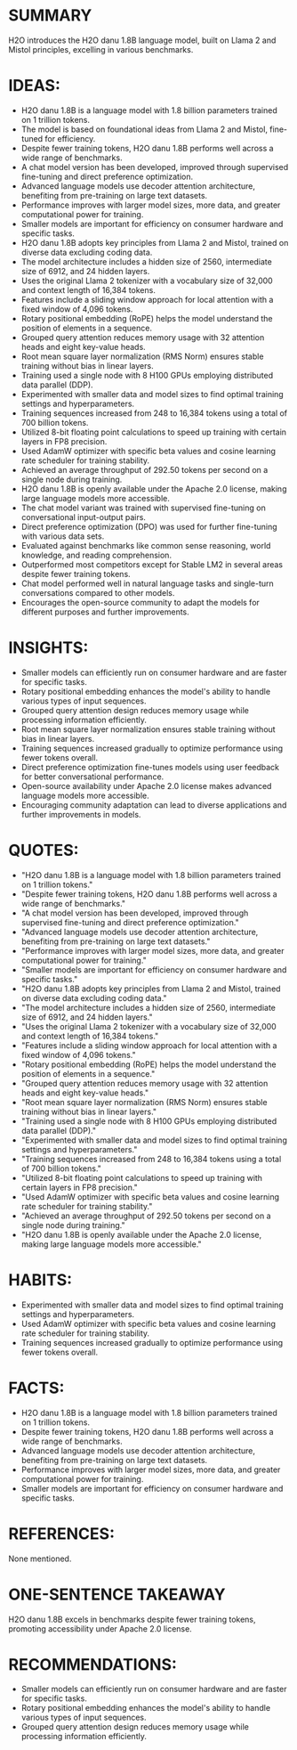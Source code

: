 # SUMMARY
H2O introduces the H2O danu 1.8B language model, built on Llama 2 and Mistol principles, excelling in various benchmarks.

# IDEAS:
- H2O danu 1.8B is a language model with 1.8 billion parameters trained on 1 trillion tokens.
- The model is based on foundational ideas from Llama 2 and Mistol, fine-tuned for efficiency.
- Despite fewer training tokens, H2O danu 1.8B performs well across a wide range of benchmarks.
- A chat model version has been developed, improved through supervised fine-tuning and direct preference optimization.
- Advanced language models use decoder attention architecture, benefiting from pre-training on large text datasets.
- Performance improves with larger model sizes, more data, and greater computational power for training.
- Smaller models are important for efficiency on consumer hardware and specific tasks.
- H2O danu 1.8B adopts key principles from Llama 2 and Mistol, trained on diverse data excluding coding data.
- The model architecture includes a hidden size of 2560, intermediate size of 6912, and 24 hidden layers.
- Uses the original Llama 2 tokenizer with a vocabulary size of 32,000 and context length of 16,384 tokens.
- Features include a sliding window approach for local attention with a fixed window of 4,096 tokens.
- Rotary positional embedding (RoPE) helps the model understand the position of elements in a sequence.
- Grouped query attention reduces memory usage with 32 attention heads and eight key-value heads.
- Root mean square layer normalization (RMS Norm) ensures stable training without bias in linear layers.
- Training used a single node with 8 H100 GPUs employing distributed data parallel (DDP).
- Experimented with smaller data and model sizes to find optimal training settings and hyperparameters.
- Training sequences increased from 248 to 16,384 tokens using a total of 700 billion tokens.
- Utilized 8-bit floating point calculations to speed up training with certain layers in FP8 precision.
- Used AdamW optimizer with specific beta values and cosine learning rate scheduler for training stability.
- Achieved an average throughput of 292.50 tokens per second on a single node during training.
- H2O danu 1.8B is openly available under the Apache 2.0 license, making large language models more accessible.
- The chat model variant was trained with supervised fine-tuning on conversational input-output pairs.
- Direct preference optimization (DPO) was used for further fine-tuning with various data sets.
- Evaluated against benchmarks like common sense reasoning, world knowledge, and reading comprehension.
- Outperformed most competitors except for Stable LM2 in several areas despite fewer training tokens.
- Chat model performed well in natural language tasks and single-turn conversations compared to other models.
- Encourages the open-source community to adapt the models for different purposes and further improvements.

# INSIGHTS:
- Smaller models can efficiently run on consumer hardware and are faster for specific tasks.
- Rotary positional embedding enhances the model's ability to handle various types of input sequences.
- Grouped query attention design reduces memory usage while processing information efficiently.
- Root mean square layer normalization ensures stable training without bias in linear layers.
- Training sequences increased gradually to optimize performance using fewer tokens overall.
- Direct preference optimization fine-tunes models using user feedback for better conversational performance.
- Open-source availability under Apache 2.0 license makes advanced language models more accessible.
- Encouraging community adaptation can lead to diverse applications and further improvements in models.

# QUOTES:
- "H2O danu 1.8B is a language model with 1.8 billion parameters trained on 1 trillion tokens."
- "Despite fewer training tokens, H2O danu 1.8B performs well across a wide range of benchmarks."
- "A chat model version has been developed, improved through supervised fine-tuning and direct preference optimization."
- "Advanced language models use decoder attention architecture, benefiting from pre-training on large text datasets."
- "Performance improves with larger model sizes, more data, and greater computational power for training."
- "Smaller models are important for efficiency on consumer hardware and specific tasks."
- "H2O danu 1.8B adopts key principles from Llama 2 and Mistol, trained on diverse data excluding coding data."
- "The model architecture includes a hidden size of 2560, intermediate size of 6912, and 24 hidden layers."
- "Uses the original Llama 2 tokenizer with a vocabulary size of 32,000 and context length of 16,384 tokens."
- "Features include a sliding window approach for local attention with a fixed window of 4,096 tokens."
- "Rotary positional embedding (RoPE) helps the model understand the position of elements in a sequence."
- "Grouped query attention reduces memory usage with 32 attention heads and eight key-value heads."
- "Root mean square layer normalization (RMS Norm) ensures stable training without bias in linear layers."
- "Training used a single node with 8 H100 GPUs employing distributed data parallel (DDP)."
- "Experimented with smaller data and model sizes to find optimal training settings and hyperparameters."
- "Training sequences increased from 248 to 16,384 tokens using a total of 700 billion tokens."
- "Utilized 8-bit floating point calculations to speed up training with certain layers in FP8 precision."
- "Used AdamW optimizer with specific beta values and cosine learning rate scheduler for training stability."
- "Achieved an average throughput of 292.50 tokens per second on a single node during training."
- "H2O danu 1.8B is openly available under the Apache 2.0 license, making large language models more accessible."

# HABITS:
- Experimented with smaller data and model sizes to find optimal training settings and hyperparameters.
- Used AdamW optimizer with specific beta values and cosine learning rate scheduler for training stability.
- Training sequences increased gradually to optimize performance using fewer tokens overall.

# FACTS:
- H2O danu 1.8B is a language model with 1.8 billion parameters trained on 1 trillion tokens.
- Despite fewer training tokens, H2O danu 1.8B performs well across a wide range of benchmarks.
- Advanced language models use decoder attention architecture, benefiting from pre-training on large text datasets.
- Performance improves with larger model sizes, more data, and greater computational power for training.
- Smaller models are important for efficiency on consumer hardware and specific tasks.

# REFERENCES:
None mentioned.

# ONE-SENTENCE TAKEAWAY
H2O danu 1.8B excels in benchmarks despite fewer training tokens, promoting accessibility under Apache 2.0 license.

# RECOMMENDATIONS:
- Smaller models can efficiently run on consumer hardware and are faster for specific tasks.
- Rotary positional embedding enhances the model's ability to handle various types of input sequences.
- Grouped query attention design reduces memory usage while processing information efficiently.
